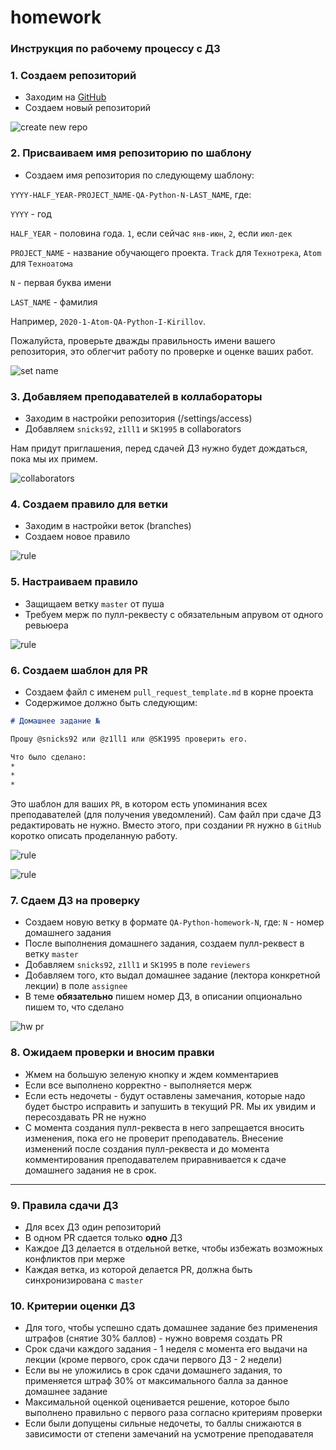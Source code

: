 # homework

### Инструкция по рабочему процессу с ДЗ

### 1. Создаем репозиторий
* Заходим на [GitHub](https://github.com/)
* Создаем новый репозиторий

![create new repo](images/1.png)

### 2. Присваиваем имя репозиторию по шаблону
* Создаем имя репозитория по следующему шаблону:

`YYYY-HALF_YEAR-PROJECT_NAME-QA-Python-N-LAST_NAME`, где:

`YYYY` - год

`HALF_YEAR` - половина года. `1`, если сейчас `янв-июн`, `2`, если `июл-дек`

`PROJECT_NAME` - название обучающего проекта. `Track` для `Технотрека`, `Atom` для `Техноатома`

`N` - первая буква имени

`LAST_NAME` - фамилия

Например, `2020-1-Atom-QA-Python-I-Kirillov`.

Пожалуйста, проверьте дважды правильность имени вашего репозитория, это облегчит работу по проверке и оценке ваших работ.

![set name](images/2.png)

### 3. Добавляем преподавателей в коллабораторы
 * Заходим в настройки репозитория (/settings/access)
 * Добавляем `snicks92`, `z1ll1` и `SK1995` в collaborators

 Нам придут приглашения, перед сдачей ДЗ нужно будет дождаться, пока мы их примем.

![collaborators](images/3.png)

### 4. Создаем правило для ветки
* Заходим в настройки веток (branches)
* Создаем новое правило

![rule](images/4.png)

### 5. Настраиваем правило
* Защищаем ветку `master` от пуша
* Требуем мерж по пулл-реквесту с обязательным апрувом от одного ревьюера

![rule](images/5.png)

### 6. Создаем шаблон для PR
* Создаем файл с именем `pull_request_template.md` в корне проекта
* Содержимое должно быть следующим:
```md
# Домашнее задание №

Прошу @snicks92 или @z1ll1 или @SK1995 проверить его.

Что было сделано:
*
*
*

```

Это шаблон для ваших `PR`, в котором есть упоминания всех преподавателей (для получения уведомлений). Сам файл при сдаче ДЗ редактировать не нужно. Вместо этого, при создании `PR` нужно в `GitHub` коротко описать проделанную работу.

![rule](images/6.png)

![rule](images/6_2.png)

### 7. Сдаем ДЗ на проверку
* Создаем новую ветку в формате
`QA-Python-homework-N`, где:
`N` - номер домашнего задания
* После выполнения домашнего задания, создаем пулл-реквест в ветку `master`
* Добавляем `snicks92`, `z1ll1` и `SK1995` в поле `reviewers`
* Добавляем того, кто выдал домашнее задание (лектора конкретной лекции) в поле `assignee`
* В теме **обязательно** пишем номер ДЗ, в описании опционально пишем то, что сделано

![hw pr](images/7.png)

### 8. Ожидаем проверки и вносим правки
 * Жмем на большую зеленую кнопку и ждем комментариев
 * Если все выполнено корректно - выполняется мерж
 * Если есть недочеты - будут оставлены замечания, которые надо будет быстро исправить и запушить в текущий PR. Мы их увидим и пересоздавать PR не нужно
 * С момента создания пулл-реквеста в него запрещается вносить изменения, пока его не проверит преподаватель.
 Внесение изменений после создания пулл-реквеста и до момента комментирования преподавателем приравнивается к сдаче домашнего задания не в срок.

___

### 9. Правила сдачи ДЗ
* Для всех ДЗ один репозиторий
* В одном PR сдается только **одно** ДЗ
* Каждое ДЗ делается в отдельной ветке, чтобы избежать возможных конфликтов при мерже
* Каждая ветка, из которой делается PR, должна быть синхронизирована с `master`

### 10. Критерии оценки ДЗ
* Для того, чтобы успешно сдать домашнее задание без применения штрафов (снятие 30% баллов) - нужно вовремя создать PR
* Срок сдачи каждого задания - 1 неделя с момента его выдачи на лекции (кроме первого, срок сдачи первого ДЗ - 2 недели)
* Если вы не уложились в срок сдачи домашнего задания, то применяется штраф 30% от максимального балла за данное домашнее задание
* Максимальной оценкой оценивается решение, которое было выполнено правильно с первого раза согласно критериям проверки
* Если были допущены сильные недочеты, то баллы снижаются в зависимости от степени замечаний на усмотрение преподавателя